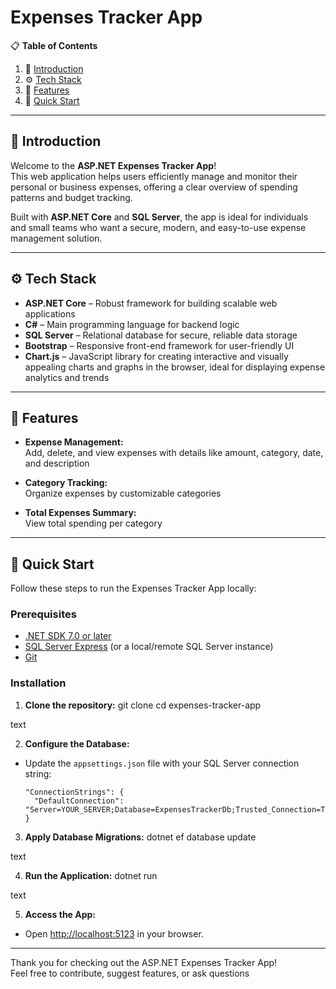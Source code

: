 # Expenses Tracker App

📋 **Table of Contents**

1. 🤖 [Introduction](#introduction)
2. ⚙️ [Tech Stack](#tech-stack)
3. 🔋 [Features](#features)
4. 🚀 [Quick Start](#quick-start)

---

## 🤖 Introduction

Welcome to the **ASP.NET Expenses Tracker App**!  
This web application helps users efficiently manage and monitor their personal or business expenses, offering a clear overview of spending patterns and budget tracking.

Built with **ASP.NET Core** and **SQL Server**, the app is ideal for individuals and small teams who want a secure, modern, and easy-to-use expense management solution.

---

## ⚙️ Tech Stack

- **ASP.NET Core** – Robust framework for building scalable web applications
- **C#** – Main programming language for backend logic
- **SQL Server** – Relational database for secure, reliable data storage
- **Bootstrap** – Responsive front-end framework for user-friendly UI
- **Chart.js** – JavaScript library for creating interactive and visually appealing charts and graphs in the browser, ideal for displaying expense analytics and trends

---

## 🔋 Features

- **Expense Management:**  
  Add, delete, and view expenses with details like amount, category, date, and description

- **Category Tracking:**  
  Organize expenses by customizable categories

- **Total Expenses Summary:**  
  View total spending per category

---

## 🚀 Quick Start

Follow these steps to run the Expenses Tracker App locally:

### Prerequisites

- [.NET SDK 7.0 or later](https://dotnet.microsoft.com/)
- [SQL Server Express](https://www.microsoft.com/en-au/sql-server/sql-server-downloads) (or a local/remote SQL Server instance)
- [Git](https://git-scm.com/)

### Installation

1. **Clone the repository:**
git clone <repository-url>
cd expenses-tracker-app

text

2. **Configure the Database:**
- Update the `appsettings.json` file with your SQL Server connection string:
  ```
  "ConnectionStrings": {
    "DefaultConnection": "Server=YOUR_SERVER;Database=ExpensesTrackerDb;Trusted_Connection=True;"
  }
  ```

3. **Apply Database Migrations:**
dotnet ef database update

text

4. **Run the Application:**
dotnet run

text

5. **Access the App:**
- Open [http://localhost:5123](http://localhost:5123) in your browser.

---

Thank you for checking out the ASP.NET Expenses Tracker App!  
Feel free to contribute, suggest features, or ask questions
